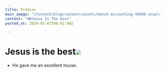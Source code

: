 ```yaml
---
title: Promise
main_image: "/Content/blog/content/assets/bench-accounting-49909-unsplash.jpg"
content: "##Jesus Is The best"
posted_at: 2020-03-01T00:02:00Z

---
```

# Jesus is the best![](/Content/blog/content/assets/bench-accounting-49909-unsplash.jpg)

* He gave me an excellent house.